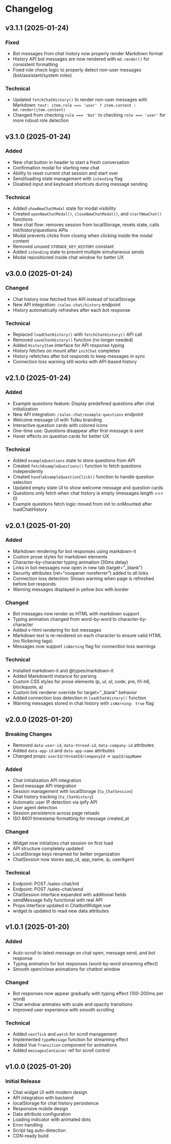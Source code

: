 # Changelog

## v3.1.1 (2025-01-24)

### Fixed

- Bot messages from chat history now properly render Markdown format
- History API bot messages are now rendered with `md.render()` for consistent formatting
- Fixed role check logic to properly detect non-user messages (bot/assistant/system roles)

### Technical

- Updated `fetchChatHistory()` to render non-user messages with Markdown: `text: item.role === 'user' ? item.content : md.render(item.content)`
- Changed from checking `role === 'bot'` to checking `role === 'user'` for more robust role detection

## v3.1.0 (2025-01-24)

### Added

- New chat button in header to start a fresh conversation
- Confirmation modal for starting new chat
- Ability to reset current chat session and start over
- Send/loading state management with `isSending` flag
- Disabled input and keyboard shortcuts during message sending

### Technical

- Added `showNewChatModal` state for modal visibility
- Created `openNewChatModal()`, `closeNewChatModal()`, and `startNewChat()` functions
- New chat flow: removes session from localStorage, resets state, calls init/history/questions APIs
- Modal prevents clicks from closing when clicking inside the modal content
- Removed unused `STORAGE_KEY_HISTORY` constant
- Added `isSending` state to prevent multiple simultaneous sends
- Modal repositioned inside chat window for better UX

## v3.0.0 (2025-01-24)

### Changed

- Chat history now fetched from API instead of localStorage
- New API integration: `/sales-chat/history` endpoint
- History automatically refreshes after each bot response

### Technical

- Replaced `loadChatHistory()` with `fetchChatHistory()` API call
- Removed `saveChatHistory()` function (no longer needed)
- Added `HistoryItem` interface for API response typing
- History fetches on mount after `initChat` completes
- History refetches after bot responds to keep messages in sync
- Connection loss warning still works with API-based history

## v2.1.0 (2025-01-24)

### Added

- Example questions feature: Display predefined questions after chat initialization
- New API integration: `/sales-chat/example-questions` endpoint
- Welcome message UI with Tutku branding
- Interactive question cards with colored icons
- One-time use: Questions disappear after first message is sent
- Hover effects on question cards for better UX

### Technical

- Added `exampleQuestions` state to store questions from API
- Created `fetchExampleQuestions()` function to fetch questions independently
- Created `handleExampleQuestionClick()` function to handle question selection
- Updated empty state UI to show welcome message and question cards
- Questions only fetch when chat history is empty (messages.length === 0)
- Example questions fetch logic moved from init to onMounted after loadChatHistory

## v2.0.1 (2025-01-20)

### Added

- Markdown rendering for bot responses using markdown-it
- Custom prose styles for markdown elements
- Character-by-character typing animation (30ms delay)
- Links in bot messages now open in new tab (target="\_blank")
- Security attributes (rel="noopener noreferrer") added to all links
- Connection loss detection: Shows warning when page is refreshed before bot responds
- Warning messages displayed in yellow box with border

### Changed

- Bot messages now render as HTML with markdown support
- Typing animation changed from word-by-word to character-by-character
- Added v-html rendering for bot messages
- Markdown text is re-rendered on each character to ensure valid HTML (no flickering tags)
- Messages now support `isWarning` flag for connection loss warnings

### Technical

- Installed markdown-it and @types/markdown-it
- Added MarkdownIt instance for parsing
- Custom CSS styles for prose elements (p, ul, ol, code, pre, h1-h6, blockquote, a)
- Custom link renderer override for target="\_blank" behavior
- Added connection loss detection in `loadChatHistory()` function
- Warning messages stored in chat history with `isWarning: true` flag

## v2.0.0 (2025-01-20)

### Breaking Changes

- Removed `data-user-id`, `data-thread-id`, `data-company-id` attributes
- Added `data-app-id` and `data-app-name` attributes
- Changed props: `userId/threadId/companyId` → `appId/appName`

### Added

- Chat initialization API integration
- Send message API integration
- Session management with localStorage (`ta_ChatSession`)
- Chat history tracking (`ta_ChatHistory`)
- Automatic user IP detection via ipify API
- User agent detection
- Session persistence across page reloads
- ISO 8601 timestamp formatting for message created_at

### Changed

- Widget now initializes chat session on first load
- API structure completely updated
- LocalStorage keys renamed for better organization
- ChatSession now stores app_id, app_name, ip, userAgent

### Technical

- Endpoint: POST /sales-chat/init
- Endpoint: POST /sales-chat/send
- ChatSession interface expanded with additional fields
- sendMessage fully functional with real API
- Props interface updated in ChatbotWidget.vue
- widget.ts updated to read new data attributes

## v1.0.1 (2025-01-20)

### Added

- Auto-scroll to latest message on chat open, message send, and bot response
- Typing animation for bot responses (word-by-word streaming effect)
- Smooth open/close animations for chatbot window

### Changed

- Bot responses now appear gradually with typing effect (100-200ms per word)
- Chat window animates with scale and opacity transitions
- Improved user experience with smooth scrolling

### Technical

- Added `nextTick` and `watch` for scroll management
- Implemented `typeMessage` function for streaming effect
- Added Vue `Transition` component for animations
- Added `messagesContainer` ref for scroll control

## v1.0.0 (2025-01-20)

### Initial Release

- Chat widget UI with modern design
- API integration with backend
- localStorage for chat history persistence
- Responsive mobile design
- Data attribute configuration
- Loading indicator with animated dots
- Error handling
- Script tag auto-detection
- CDN-ready build
